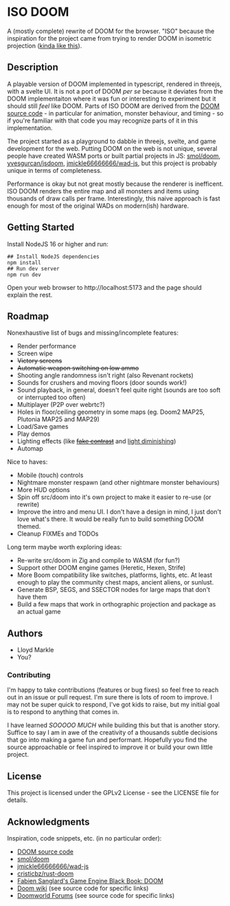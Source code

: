 # ISO DOOM

A (mostly complete) rewrite of DOOM for the browser. "ISO" because the inspiration for the project came from trying to render DOOM in isometric projection ([kinda like this](https://www.doomworld.com/forum/topic/126329-top-down-isometric-view-from-a-wad-file/)).

## Description

A playable version of DOOM implemented in typescript, rendered in threejs, with a svelte UI. It is not a port of DOOM _per se_ because it deviates from the DOOM implementaiton where it was fun or interesting to experiment but it should still _feel_ like DOOM. Parts of ISO DOOM are derived from the [DOOM source code](https://github.com/id-Software/DOOM) - in particular for animation, monster behaviour, and timing - so if you're familiar with that code you may recognize parts of it in this implementation.

The project started as a playground to dabble in threejs, svelte, and game development for the web. Putting DOOM on the web is not unique, several people have created WASM ports or built partial projects in JS: [smol/doom](https://github.com/smol/doom), [yvesgurcan/jsdoom](https://github.com/yvesgurcan/jsdoom), [jmickle66666666/wad-js](https://github.com/jmickle66666666/wad-js), but this project is probably unique in terms of completeness.

Performance is okay but not great mostly because the renderer is inefficent. ISO DOOM renders the entire map and all monsters and items using thousands of draw calls per frame. Interestingly, this naive approach is fast enough for most of the original WADs on modern(ish) hardware.

## Getting Started

Install NodeJS 16 or higher and run:
```
## Install NodeJS dependencies
npm install
## Run dev server
npm run dev
```
Open your web browser to http://localhost:5173 and the page should explain the rest.

## Roadmap

Nonexhaustive list of bugs and missing/incomplete features:

* Render performance
* Screen wipe
* ~~Victory screens~~
* ~~Automatic weapon switching on low ammo~~
* Shooting angle randomness isn't right (also Revenant rockets)
* Sounds for crushers and moving floors (door sounds work!)
* Sound playback, in general, doesn't feel quite right (sounds are too soft or interrupted too often)
* Multiplayer (P2P over webrtc?)
* Holes in floor/ceiling geometry in some maps (eg. Doom2 MAP25, Plutonia MAP25 and MAP29)
* Load/Save games
* Play demos
* Lighting effects (like ~~[fake contrast](https://doomwiki.org/wiki/Fake_contrast)~~ and [light diminishing](https://doomwiki.org/wiki/Light_diminishing))
* Automap

Nice to haves:

* Mobile (touch) controls
* Nightmare monster respawn (and other nightmare monster behaviours)
* More HUD options
* Spin off src/doom into it's own project to make it easier to re-use (or rewrite)
* Improve the intro and menu UI. I don't have a design in mind, I just don't love what's there. It would be really fun to build something DOOM themed.
* Cleanup FIXMEs and TODOs

Long term maybe worth exploring ideas:

* Re-write src/doom in Zig and compile to WASM (for fun?)
* Support other DOOM engine games (Heretic, Hexen, Strife)
* More Boom compatibility like switches, platforms, lights, etc. At least enough to play the community chest maps, ancient aliens, or sunlust.
* Generate BSP, SEGS, and SSECTOR nodes for large maps that don't have them
* Build a few maps that work in orthographic projection and package as an actual game

## Authors

* Lloyd Markle
* You?

### Contributing
I'm happy to take contributions (features or bug fixes) so feel free to reach out in an issue or pull request. I'm sure there is lots of room to improve. I may not be super quick to respond, I've got kids to raise, but my initial goal is to respond to anything that comes in.

I have learned _SOOOOO MUCH_ while building this but that is another story. Suffice to say I am in awe of the creativity of a thousands subtle decisions that go into making a game fun and performant. Hopefully you find the source approachable or feel inspired to improve it or build your own little project.

## License

This project is licensed under the GPLv2 License - see the LICENSE file for details.

## Acknowledgments

Inspiration, code snippets, etc. (in no particular order):

* [DOOM source code](https://github.com/id-Software/DOOM)
* [smol/doom](https://github.com/smol/doom)
* [jmickle66666666/wad-js](https://github.com/jmickle66666666/wad-js)
* [cristicbz/rust-doom](https://github.com/cristicbz/rust-doom)
* [Fabien Sanglard's Game Engine Black Book: DOOM](https://fabiensanglard.net/gebbdoom/)
* [Doom wiki](https://doomwiki.org/) (see source code for specific links)
* [Doomworld Forums](https://www.doomworld.com/forum/) (see source code for specific links)